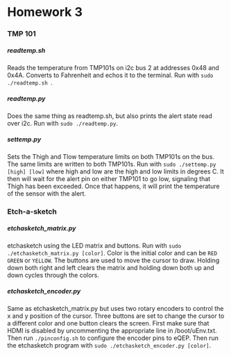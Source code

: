 # Homework 3

### TMP 101

##### readtemp.sh

Reads the temperature from TMP101s on i2c bus 2 at addresses 0x48 and 0x4A. Converts to Fahrenheit and echos it to the terminal. Run with `sudo ./readtemp.sh `.

##### readtemp.py

Does the same thing as readtemp.sh, but also prints the alert state read over i2c. Run with `sudo ./readtemp.py`.

##### settemp.py

Sets the Thigh and Tlow temperature limits on both TMP101s on the bus. The same limits are written to both TMP101s. Run with `sudo ./settemp.py [high] [low]` where high and low are the high and low limits in degrees C. It then will wait for the alert pin on either TMP101 to go low, signaling that Thigh has been exceeded. Once that happens, it will print the temperature of the sensor with the alert.

### Etch-a-sketch

##### etchasketch_matrix.py
etchasketch using the LED matrix and buttons. Run with `sudo ./etchasketch_matrix.py [color]`. Color is the initial color and can be `RED` `GREEN` or `YELLOW`. The buttons are used to move the cursor to draw. Holding down both right and left clears the matrix and holding down both up and down cycles through the colors.

##### etchasketch_encoder.py

Same as etchasketch_matrix.py but uses two rotary encoders to control the x and y position of the cursor. Three buttons are set to change the cursor to a different color and one button clears the screen. First make sure that HDMI is disabled by uncommenting the appropriate line in /boot/uEnv.txt. Then run `./pinconfig.sh` to configure the encoder pins to eQEP. Then run the etchasketch program with `sudo ./etchasketch_encoder.py [color]`. 